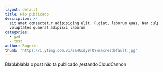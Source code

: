 ```yaml
---
layout: default
title: Não publicado
description: >-
  sit amet consectetur adipisicing elit. Fugiat, laborum quas. Nam culpa
  voluptates quaerat adipisci laborum
categories:
  - god
  - test
author: Rogerin
thumb: 'https://i.ytimg.com/vi/2a4Uxdy9TQY/maxresdefault.jpg'
---
```


Blablablabla o post não ta publicado ,testando CloudCannon